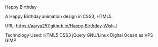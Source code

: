 Happy Birthday

A Happy Birthday animation design in CSS3, HTML5.

URL: https://aarya257.github.io/Happy-Birthday-Wish-/

Technology Used: HTML5 CSS3 jQuery  GNU/Linux Digital Ocean as VPS GIMP



